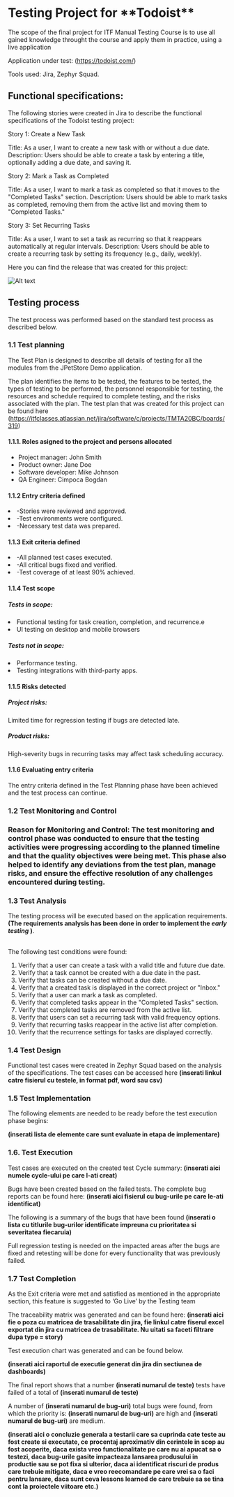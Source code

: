 
<h1>Testing Project for **Todoist**</h1>

The scope of the final project for ITF Manual Testing Course is to use all gained knowledge throught the course and apply them in practice, using a live application

Application under test: (https://todoist.com/)

Tools used: Jira, Zephyr Squad.

<h2>Functional specifications:</h2>

The following stories were created in Jira to describe the functional specifications of the Todoist testing project:

Story 1: Create a New Task

Title: As a user, I want to create a new task with or without a due date.
Description: Users should be able to create a task by entering a title, optionally adding a due date, and saving it.


Story 2: Mark a Task as Completed

Title: As a user, I want to mark a task as completed so that it moves to the "Completed Tasks" section.
Description: Users should be able to mark tasks as completed, removing them from the active list and moving them to "Completed Tasks."


Story 3: Set Recurring Tasks

Title: As a user, I want to set a task as recurring so that it reappears automatically at regular intervals.
Description: Users should be able to create a recurring task by setting its frequency (e.g., daily, weekly).


Here you can find the release that was created for this project:

![Alt text](Screenshot1.png)


<h2>Testing process</h2>

The test process was performed based on the standard test process as described below.

<h3>1.1 Test planning</h3>

The Test Plan is designed to describe all details of testing for all the modules from the JPetStore Demo application.

The plan identifies the items to be tested, the features to be tested, the types of testing to be performed, the personnel responsible for testing, the resources and schedule required to complete testing, and the risks associated with the plan. The test plan that was created for this project can be found here (https://itfclasses.atlassian.net/jira/software/c/projects/TMTA20BC/boards/319)

<h4>1.1.1. Roles asigned to the project and persons allocated</h4>

<ul>
  <li>Project manager: John Smith</li> 
  <li>Product owner: Jane Doe</li>
  <li>Software developer: Mike Johnson</li>
  <li>QA Engineer: Cimpoca Bogdan</li>
</ul>

<h4> 1.1.2 Entry criteria defined </h4>

<li>-Stories were reviewed and approved.</li> 
<li>-Test environments were configured.</li> 
<li>-Necessary test data was prepared.</li> 

<h4> 1.1.3 Exit criteria defined </h4>

<li>-All planned test cases executed.</li> 
<li>-All critical bugs fixed and verified.</li> 
<li>-Test coverage of at least 90% achieved.</li> 

<h4> 1.1.4 Test scope</h4>

<h5> Tests in scope: </h5>

<li>Functional testing for task creation, completion, and recurrence.e</h4>
<li>UI testing on desktop and mobile browsers</h4>

<h5>Tests not in scope: </h5>

<li>Performance testing.</h4>
<li>Testing integrations with third-party apps.</h4>

<h4>1.1.5 Risks detected</h4>

<h5>Project risks:</h5>

Limited time for regression testing if bugs are detected late.

<h5> Product risks: </h5>

High-severity bugs in recurring tasks may affect task scheduling accuracy.

<h4>1.1.6 Evaluating entry criteria</h4>

The entry criteria defined in the Test Planning phase have been achieved and the test process can continue.

<h3>1.2 Test Monitoring and Control<h3>

Reason for Monitoring and Control:
The test monitoring and control phase was conducted to ensure that the testing activities were progressing according to the planned timeline and that the quality objectives were being met. This phase also helped to identify any deviations from the test plan, manage risks, and ensure the effective resolution of any challenges encountered during testing.

<h3> 1.3 Test Analysis </h3>
The testing process will be executed based on the application requirements. <b>(The requirements analysis has been done in order to implement the <i>early testing</i> )</b>. <br><br>

The following test conditions were found: <br>

1. Verify that a user can create a task with a valid title and future due date.
2. Verify that a task cannot be created with a due date in the past.
3. Verify that tasks can be created without a due date.
4. Verify that a created task is displayed in the correct project or "Inbox."
5. Verify that a user can mark a task as completed.
6. Verify that completed tasks appear in the "Completed Tasks" section.
7. Verify that completed tasks are removed from the active list.
8. Verify that users can set a recurring task with valid frequency options.
9. Verify that recurring tasks reappear in the active list after completion.
10. Verify that the recurrence settings for tasks are displayed correctly.


<h3>1.4 Test Design</h3>

Functional test cases were created in Zephyr Squad based on the analysis of the specifications. The test cases can be accessed here **(inserati linkul catre fisierul cu testele, in format pdf, word sau csv)**

<h3>1.5 Test Implementation</h3>

The following elements are needed to be ready before the test execution phase begins:

**(inserati lista de elemente care sunt evaluate in etapa de implementare)**

<h3>1.6. Test Execution </h3>

Test cases are executed on the created test Cycle summary: **(inserati aici numele cycle-ului pe care l-ati creat)**

Bugs have been created based on the failed tests. The complete bug reports can be found here: **(inserati aici fisierul cu bug-urile pe care le-ati identificat)**

The following is a summary of the bugs that have been found
**(inserati o lista cu titlurile bug-urilor identificate impreuna cu prioritatea si severitatea fiecaruia)**

Full regression testing is needed on the impacted areas after the bugs are fixed and retesting will be done for every functionality that was previously failed.

<h3> 1.7 Test Completion</h3>
As the Exit criteria were met and satisfied as mentioned in the appropriate section, this feature is suggested to ‘Go Live’ by the Testing team

The traceability matrix was generated and can be found here: **(inserati aici fie o poza cu matricea de trasabilitate din jira, fie linkul catre fiserul excel exportat din jira cu matricea de trasabilitate. Nu uitati sa faceti filtrare dupa type = story)**

Test execution chart was generated and can be found below. 

**(inserati aici raportul de executie generat din jira din sectiunea de dashboards)**

The final report shows that a number **(inserati numarul de teste)** tests have failed of a total of **(inserati numarul de teste)**

A number of **(inserati numarul de bug-uri)** total bugs were found, from which the priority is: **(inserati numarul de bug-uri)** are high and **(inserati numarul de bug-uri)** are medium.

**(inserati aici o concluzie generala a testarii care sa cuprinda cate teste au fost create si executate, ce procentaj aproximativ din cerintele in scop au fost acoperite, daca exista vreo functionalitate pe care nu ai apucat sa o testezi, daca bug-urile gasite impacteaza lansarea produsului in productie sau se pot fixa si ulterior, daca ai identificat riscuri de produs care trebuie mitigate, daca e vreo reecomandare pe care vrei sa o faci pentru lansare, daca sunt ceva lessons learned de care trebuie sa se tina cont la proiectele viitoare etc.)**

